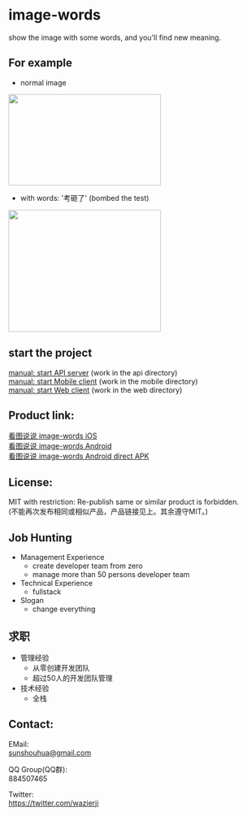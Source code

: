 # image-words
show the image with some words, and you'll find new meaning.


## For example

- normal image   
<img src="https://image.ibb.co/g9OSez/image.jpg" width="300" height="180" >   


- with words: '考砸了' (bombed the test)   
<img src="https://image.ibb.co/gpBSUz/image.jpg" width="300" height="240" >   


## start the project   
[manual: start API server](./_doc/start-api.md) (work in the api directory)   
[manual: start Mobile client](./_doc/start-mobile.md)  (work in the mobile directory)   
[manual: start Web client](./_doc/start-web.md)  (work in the web directory)   



## Product link:   
[看图说说 image-words iOS](https://itunes.apple.com/cn/app/%E7%9C%8B%E5%9B%BE%E8%AF%B4%E8%AF%B4/id1347551500?mt=8)   
[看图说说 image-words Android](https://play.google.com/store/apps/details?id=com.kantushuoshuo)   
[看图说说 image-words Android direct APK](https://kantushuoshuo.com/image-words-app.apk)   



## License:   
MIT with restriction: Re-publish same or similar product is forbidden.   
(不能再次发布相同或相似产品，产品链接见上。其余遵守MIT。)    


## Job Hunting
- Management Experience
  - create developer team from zero
  - manage more than 50 persons developer team
- Technical Experience
  - fullstack
- Slogan
  - change everything

## 求职
- 管理经验
  - 从零创建开发团队
  - 超过50人的开发团队管理
- 技术经验
  - 全栈
  

## Contact:   

EMail:   
sunshouhua@gmail.com

QQ Group(QQ群):   
884507465

Twitter:   
https://twitter.com/wazierji


